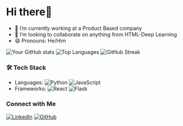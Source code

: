 # Hi there👋
- 🔭 I’m currently working at a Product Based company
- 👯 I’m looking to collaborate on anything from HTML-Deep Learning
- 😄 Pronouns: He/Him
  
![Your GitHub stats](https://github-readme-stats.vercel.app/api?username=cyriacjohn&show_icons=true&theme=radical)
![Top Languages](https://github-readme-stats.vercel.app/api/top-langs/?username=cyriacjohn&layout=compact&theme=radical)
![GitHub Streak](https://streak-stats.demolab.com/?user=cyriacjohn&theme=radical)

### 🛠️ Tech Stack
- Languages: ![Python](https://img.shields.io/badge/-Python-3776AB?logo=python&logoColor=white) ![JavaScript](https://img.shields.io/badge/-JavaScript-F7DF1E?logo=javascript&logoColor=black)
- Frameworks: ![React](https://img.shields.io/badge/-React-61DAFB?logo=react&logoColor=black) ![Flask](https://img.shields.io/badge/-Flask-000000?logo=flask&logoColor=white)

### Connect with Me
[![LinkedIn](https://img.shields.io/badge/-LinkedIn-blue?logo=LinkedIn&logoColor=white)](https://www.linkedin.com/in/cyriac-john-5b7844216/)
[![GitHub](https://img.shields.io/badge/-GitHub-181717?logo=github&logoColor=white)](https://github.com/cyriacjohn)
